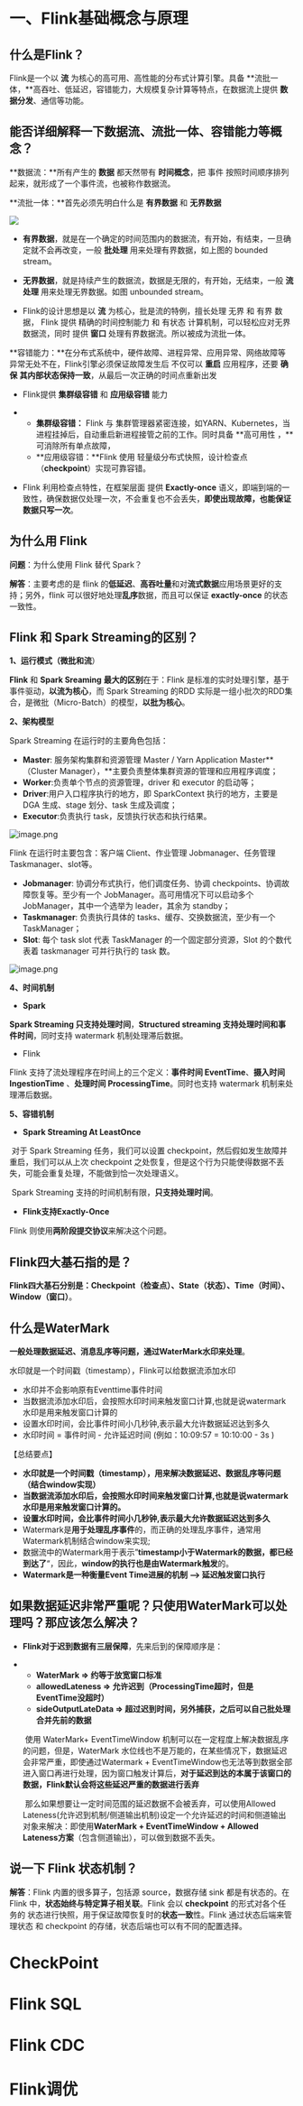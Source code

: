 

# 一、Flink基础概念与原理

## 什么是Flink？

Flink是一个以 **流** 为核心的高可用、高性能的分布式计算引擎。具备 **流批一体，**高吞吐、低延迟，容错能力，大规模复杂计算等特点，在数据流上提供 **数据分发**、通信等功能。

## 能否详细解释一下数据流、流批一体、容错能力等概念？

**数据流：**所有产生的 **数据** 都天然带有 **时间概念**，把 事件 按照时间顺序排列起来，就形成了一个事件流，也被称作数据流。

**流批一体：**首先必须先明白什么是 **有界数据**  和 **无界数据**

![](images/1631200325604-db5a37a6-5f2d-4a33-8ae9-d3605a4feedd.png)

- **有界数据**，就是在一个确定的时间范围内的数据流，有开始，有结束，一旦确定就不会再改变，一般 **批处理** 用来处理有界数据，如上图的 bounded stream。
- **无界数据**，就是持续产生的数据流，数据是无限的，有开始，无结束，一般 **流处理** 用来处理无界数据。如图 unbounded stream。

- Flink的设计思想是以 **流** 为核心，批是流的特例，擅长处理 无界 和 有界 数据， Flink 提供 精确的时间控制能力 和 有状态 计算机制，可以轻松应对无界数据流，同时 提供 **窗口** 处理有界数据流。所以被成为流批一体。



**容错能力：**在分布式系统中，硬件故障、进程异常、应用异常、网络故障等异常无处不在，Flink引擎必须保证故障发生后 不仅可以 **重启** 应用程序，还要 **确保** **其内部状态保持一致**，从最后一次正确的时间点重新出发

- Flink提供 **集群级容错** 和 **应用级容错** 能力

- - **集群级容错：** Flink 与 集群管理器紧密连接，如YARN、Kubernetes，当进程挂掉后，自动重启新进程接管之前的工作。同时具备 **高可用性 ，**可消除所有单点故障，
  - **应用级容错：**Flink 使用 轻量级分布式快照，设计检查点（**checkpoint**）实现可靠容错。

- Flink 利用检查点特性，在框架层面 提供 **Exactly-once** 语义，即端到端的一致性，确保数据仅处理一次，不会重复也不会丢失，**即使出现故障，也能保证数据只写一次**。

## 为什么用 Flink

**问题**：为什么使用 Flink 替代 Spark？

**解答**：主要考虑的是 flink 的**低延迟**、**高吞吐量**和对**流式数据**应用场景更好的支持；另外，flink 可以很好地处理**乱序**数据，而且可以保证 **exactly-once** 的状态一致性。

## Flink 和 Spark Streaming的区别？

**1、运行模式（微批和流**）

**Flink** 和 **Spark Sreaming** **最大的区别**在于：Flink 是标准的实时处理引擎，基于事件驱动，**以流为核心**，而 Spark Streaming 的RDD 实际是一组小批次的RDD集合，是微批（Micro-Batch）的模型，**以批为核心**。

**2、架构模型**

Spark Streaming 在运行时的主要角色包括：

- **Master**: 服务架构集群和资源管理 Master / Yarn Application Master**（Cluster Manager），**主要负责整体集群资源的管理和应用程序调度；
- **Worker**:负责单个节点的资源管理，driver 和 executor 的启动等；
- **Driver**:用户入口程序执行的地方，即 SparkContext 执行的地方，主要是 DGA 生成、stage 划分、task 生成及调度；
- **Executor**:负责执行 task，反馈执行状态和执行结果。

![image.png](images/1631232084605-5b52f750-ff0d-47af-9727-44667bb18d83.png)



Flink 在运行时主要包含：客户端 Client、作业管理 Jobmanager、任务管理Taskmanager、slot等。

- **Jobmanager**: 协调分布式执行，他们调度任务、协调 checkpoints、协调故障恢复等。至少有一个 JobManager。高可用情况下可以启动多个 JobManager，其中一个选举为 leader，其余为 standby；
- **Taskmanager**: 负责执行具体的 tasks、缓存、交换数据流，至少有一个 TaskManager；
- **Slot**: 每个 task slot 代表 TaskManager 的一个固定部分资源，Slot 的个数代表着 taskmanager 可并行执行的 task 数。

![image.png](images/1631232240794-8aca0ae1-e85f-48ae-a60d-3d1a558c6af5.png)

**4、时间机制**

- **Spark**

**Spark Streaming 只支持处理时间**，**Structured streaming 支持处理时间和事件时间**，同时支持 watermark 机制处理滞后数据。

- Flink

Flink 支持了流处理程序在时间上的三个定义：**事件时间 EventTime**、**摄入时间 IngestionTime** 、**处理时间 ProcessingTime**。同时也支持 watermark 机制来处理滞后数据。

**5、容错机制**

- **Spark Streaming At LeastOnce**

​		对于 Spark Streaming 任务，我们可以设置 checkpoint，然后假如发生故障并重启，我们可以从上次 checkpoint 之处恢复，但是这个行为只能使得数据不丢失，可能会重复处理，不能做到恰一次处理语义。

​		Spark Streaming 支持的时间机制有限，**只支持处理时间**。

- **Flink支持Exactly-Once**

Flink 则使用**两阶段提交协议**来解决这个问题。



## Flink四大基石指的是？

**Flink四大基石分别是：Checkpoint（检查点）、State（状态）、Time（时间）、Window（窗口）**。



## 什么是WaterMark

**一般处理数据延迟、消息乱序等问题，通过WaterMark水印来处理**。

水印就是一个时间戳（timestamp），Flink可以给数据流添加水印

- 水印并不会影响原有Eventtime事件时间
- 当数据流添加水印后，会按照水印时间来触发窗口计算,也就是说watermark水印是用来触发窗口计算的
- 设置水印时间，会比事件时间小几秒钟,表示最大允许数据延迟达到多久
- 水印时间 = 事件时间 - 允许延迟时间 (例如：10:09:57 =  10:10:00 - 3s )



【总结要点】

- **水印就是一个时间戳（timestamp），用来解决数据延迟、数据乱序等问题（结合window实现）**
- **当数据流添加水印后，会按照水印时间来触发窗口计算,也就是说watermark水印是用来触发窗口计算的。**
- **设置水印时间，会比事件时间小几秒钟,表示最大允许数据延迟达到多久**
- Watermark是**用于处理乱序事件**的，而正确的处理乱序事件，通常用Watermark机制结合window来实现;
- 数据流中的Watermark用于表示”**timestamp小于Watermark的数据，都已经到达了**“，因此，**window的执行也是由Watermark触发**的。
- **Watermark是一种衡量Event Time进展的机制 --> 延迟触发窗口执行**



## 如果数据延迟非常严重呢？只使用WaterMark可以处理吗？那应该怎么解决？

- **Flink对于迟到数据有三层保障**，先来后到的保障顺序是：

- - **WaterMark => 约等于放宽窗口标准**
  - **allowedLateness => 允许迟到（ProcessingTime超时，但是EventTime没超时）**
  - **sideOutputLateData => 超过迟到时间，另外捕获，之后可以自己批处理合并先前的数据**

  
  
  ​		使用 WaterMark+ EventTimeWindow 机制可以在一定程度上解决数据乱序的问题，但是，WaterMark 水位线也不是万能的，在某些情况下，数据延迟会非常严重，即使通过Watermark + EventTimeWindow也无法等到数据全部进入窗口再进行处理，因为窗口触发计算后，**对于延迟到达的本属于该窗口的数据，Flink默认会将这些延迟严重的数据进行丢弃**
  
  ​		那么如果想要让一定时间范围的延迟数据不会被丢弃，可以使用Allowed Lateness(允许迟到机制/侧道输出机制)设定一个允许延迟的时间和侧道输出对象来解决：即使用**WaterMark + EventTimeWindow + Allowed Lateness方案**（包含侧道输出），可以做到数据不丢失。

## 说一下 Flink 状态机制？

**解答**：Flink 内置的很多算子，包括源 source，数据存储 sink 都是有状态的。在 Flink 中，**状态始终与特定算子相关联**。Flink 会以 **checkpoint** 的形式对各个任务的 状态进行快照，用于保证故障恢复时的**状态一致**性。Flink 通过状态后端来管理状态 和 checkpoint 的存储，状态后端也可以有不同的配置选择。





# CheckPoint









# Flink SQL



# Flink CDC



# Flink调优



 